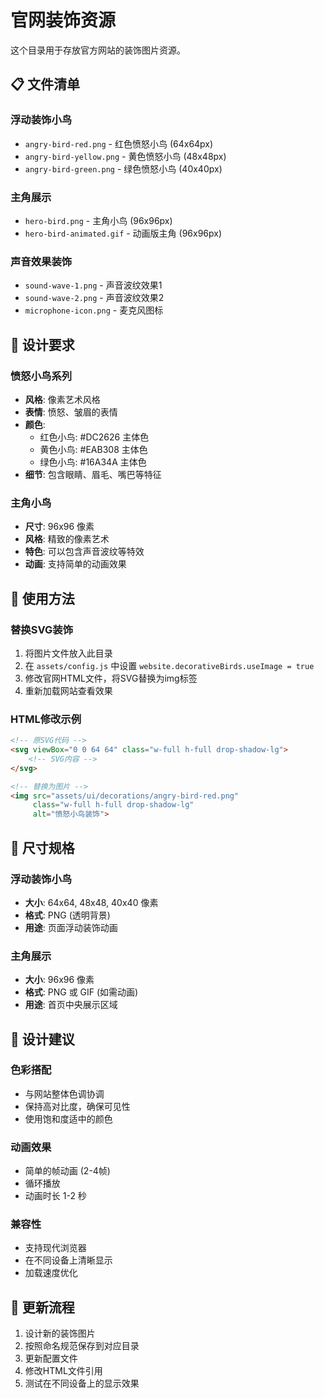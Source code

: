 # 官网装饰资源

这个目录用于存放官方网站的装饰图片资源。

## 📋 文件清单

### 浮动装饰小鸟
- `angry-bird-red.png` - 红色愤怒小鸟 (64x64px)
- `angry-bird-yellow.png` - 黄色愤怒小鸟 (48x48px)
- `angry-bird-green.png` - 绿色愤怒小鸟 (40x40px)

### 主角展示
- `hero-bird.png` - 主角小鸟 (96x96px)
- `hero-bird-animated.gif` - 动画版主角 (96x96px)

### 声音效果装饰
- `sound-wave-1.png` - 声音波纹效果1
- `sound-wave-2.png` - 声音波纹效果2
- `microphone-icon.png` - 麦克风图标

## 🎨 设计要求

### 愤怒小鸟系列
- **风格**: 像素艺术风格
- **表情**: 愤怒、皱眉的表情
- **颜色**: 
  - 红色小鸟: #DC2626 主体色
  - 黄色小鸟: #EAB308 主体色
  - 绿色小鸟: #16A34A 主体色
- **细节**: 包含眼睛、眉毛、嘴巴等特征

### 主角小鸟
- **尺寸**: 96x96 像素
- **风格**: 精致的像素艺术
- **特色**: 可以包含声音波纹等特效
- **动画**: 支持简单的动画效果

## 🔧 使用方法

### 替换SVG装饰
1. 将图片文件放入此目录
2. 在 `assets/config.js` 中设置 `website.decorativeBirds.useImage = true`
3. 修改官网HTML文件，将SVG替换为img标签
4. 重新加载网站查看效果

### HTML修改示例
```html
<!-- 原SVG代码 -->
<svg viewBox="0 0 64 64" class="w-full h-full drop-shadow-lg">
    <!-- SVG内容 -->
</svg>

<!-- 替换为图片 -->
<img src="assets/ui/decorations/angry-bird-red.png" 
     class="w-full h-full drop-shadow-lg" 
     alt="愤怒小鸟装饰">
```

## 📐 尺寸规格

### 浮动装饰小鸟
- **大小**: 64x64, 48x48, 40x40 像素
- **格式**: PNG (透明背景)
- **用途**: 页面浮动装饰动画

### 主角展示
- **大小**: 96x96 像素
- **格式**: PNG 或 GIF (如需动画)
- **用途**: 首页中央展示区域

## 🎯 设计建议

### 色彩搭配
- 与网站整体色调协调
- 保持高对比度，确保可见性
- 使用饱和度适中的颜色

### 动画效果
- 简单的帧动画 (2-4帧)
- 循环播放
- 动画时长 1-2 秒

### 兼容性
- 支持现代浏览器
- 在不同设备上清晰显示
- 加载速度优化

## 🔄 更新流程

1. 设计新的装饰图片
2. 按照命名规范保存到对应目录
3. 更新配置文件
4. 修改HTML文件引用
5. 测试在不同设备上的显示效果
